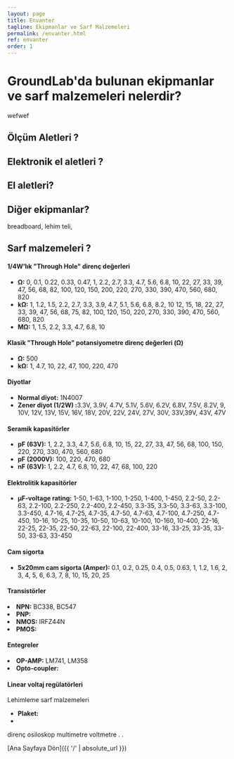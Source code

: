 ```yaml
---
layout: page
title: Envanter
tagline: Ekipmanlar ve Sarf Malzemeleri
permalink: /envanter.html
ref: envanter
order: 1
---
```

<h1>GroundLab'da bulunan ekipmanlar ve sarf malzemeleri nelerdir?</h1>
wefwef

<h2>Ölçüm Aletleri ?</h2>

<h2>Elektronik el aletleri ?</h2>

<h2>El aletleri?</h2>

<h2>Diğer ekipmanlar?</h2>
  breadboard, lehim teli,

<h2>Sarf malzemeleri ?</h2>

<h4>1/4W'lık "Through Hole" direnç değerleri</h4>
  <ul>
    <li><b>Ω:</b> 0, 0.1, 0.22, 0.33, 0.47, 1, 2.2, 2.7, 3.3, 4.7, 5.6, 6.8, 10, 22, 27, 33, 39, 47, 56, 68, 82, 100, 120, 150, 200, 220, 270, 330, 390, 470, 560, 680, 820 </li>
    <li><b>kΩ:</b> 1, 1.2, 1.5, 2.2, 2.7, 3.3, 3.9, 4.7, 5.1, 5.6, 6.8, 8.2, 10 12, 15, 18, 22, 27, 33, 39, 47, 56, 68, 75, 82, 100, 120, 150, 220, 270, 330, 390, 470, 560, 680, 820 </li>
    <li><b>MΩ:</b> 1, 1.5, 2.2, 3.3, 4.7, 6.8, 10 </li>
  </ul>

<h4>Klasik "Through Hole" potansiyometre direnç değerleri (Ω)</h4>
  <ul>
    <li><b>Ω:</b> 500 </li>
    <li><b>kΩ:</b> 1, 4.7, 10, 22, 47, 100, 220, 470 </li>
  </ul>

<h4>Diyotlar</h4>
  <ul>
    <li><b>Normal diyot:</b> 1N4007 </li>
    <li><b>Zener diyot (1/2W) :</b>3.3V, 3.9V, 4.7V, 5.1V, 5.6V, 6.2V, 6.8V, 7.5V, 8.2V, 9, 10V, 12V, 13V, 15V, 16V, 18V, 20V, 22V, 24V, 27V, 30V, 33V,39V, 43V, 47V   </li>  
  </ul>  

<h4>Seramik kapasitörler </h4>
  <ul>
    <li><b>pF (63V):</b> 1, 2.2, 3.3, 4.7, 5.6, 6.8, 10, 15, 22, 27, 33, 47, 56, 68, 100, 150, 220, 270, 330, 470, 560, 680 </li>
    <li><b>pF (2000V):</b> 100, 220, 470, 680 </li>
    <li><b>nF (63V):</b> 1, 2.2, 4.7, 6.8, 10, 22, 47, 68, 100, 220 </li>
  </ul>

<h4>Elektrolitik kapasitörler</h4>
  <ul>
    <li><b> μF-voltage rating:</b> 1-50, 1-63, 1-100, 1-250, 1-400, 1-450, 2.2-50, 2.2-63, 2.2-100, 2.2-250, 2.2-400, 2.2-450, 3.3-35, 3.3-50, 3.3-63, 3.3-100, 3.3-450, 4.7-16, 4.7-25, 4.7-35, 4.7-50, 4.7-63, 4.7-100, 4.7-250, 4.7-450, 10-16, 10-25, 10-35, 10-50, 10-63, 10-100, 10-160, 10-400, 22-16, 22-25, 22-35, 22-50, 22-63, 22-100, 22-400, 33-16, 33-25, 33-35, 33-50, 33-63, 33-450 </li>
  </ul>
<h4>Cam sigorta</h4>   
  <ul>
    <li><b> 5x20mm cam sigorta (Amper):</b> 0.1, 0.2, 0.25, 0.4, 0.5, 0.63, 1, 1.2, 1.6, 2, 3, 4, 5, 6, 6.3, 7, 8, 10, 15, 20, 25 </li>
  </ul>

<h4>Transistörler</h4>
    <li><b>NPN:</b> BC338, BC547 </li>
    <li><b>PNP:</b>  </li>
    <li><b>NMOS:</b> IRFZ44N </li>
    <li><b>PMOS:</b>  </li>

<h4>Entegreler</h4>
    <li><b>OP-AMP:</b> LM741, LM358 </li>
    <li><b>Opto-coupler:</b>  </li>
<h4>Linear voltaj regülatörleri</h4

<h4>Lehimleme sarf malzemeleri</h4>
  <ul>
    <li><b> Plaket:</b> <li>
  </ul>




direnç
osiloskop
multimetre
voltmetre
.
.


[Ana Sayfaya Dön]({{ '/' | absolute_url }})
